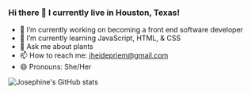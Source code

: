 ### Hi there 👋 I currently live in Houston, Texas!

- 🔭 I’m currently working on becoming a front end software developer
- 💬 I’m currently learning JavaScript, HTML, & CSS
- 🌱 Ask me about plants
- 📫 How to reach me: jheidepriem@gmail.com
- 😄 Pronouns: She/Her

![Josephine's GitHub stats](https://github-readme-stats.vercel.app/api?username=jheidepriem&theme=radical)
